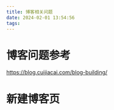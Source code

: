 ```yaml
---
title: 博客相关问题
date: 2024-02-01 13:54:56
tags:
---
```

# 博客问题参考
https://blog.cuijiacai.com/blog-building/

# 新建博客页
